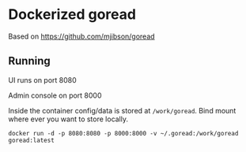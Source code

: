 # Dockerized goread

Based on https://github.com/mjibson/goread

## Running

UI runs on port 8080

Admin console on port 8000

Inside the container config/data is stored at `/work/goread`. Bind mount where ever you want to store locally.

`docker run -d -p 8080:8080 -p 8000:8000 -v ~/.goread:/work/goread goread:latest`
